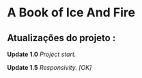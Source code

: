 # A Book of Ice And Fire

## Atualizações do projeto :

**Update 1.0**
_Project start._

**Update 1.5**
_Responsivity. [OK]_
